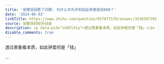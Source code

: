 ```yaml
---
title: '张敬信回答了问题: 为什么华为手机如此钟爱骁龙680？'
date: '2024-06-03'
linkTitle: https://www.zhihu.com/question/657677178/answer/3518397392
source: 张敬信的知乎动态
description: <p data-pid="zk8VlXlp">透过表象看本质，如此钟爱的是「钱」</p> ...
disable_comments: true
---
```

<p data-pid="zk8VlXlp">透过表象看本质，如此钟爱的是「钱」</p> ...